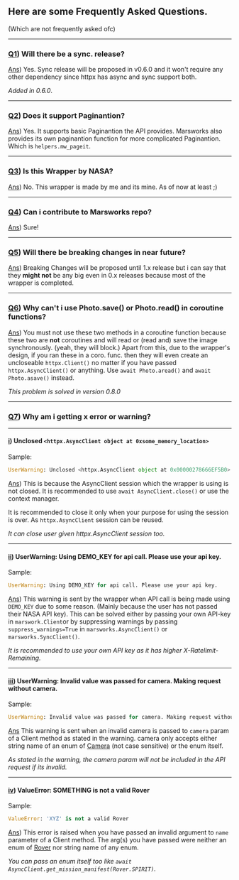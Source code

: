## Here are some Frequently Asked Questions.
(Which are not frequently asked ofc)

-----

### <u>Q1</u>) Will there be a sync. release?

<u>Ans</u>) Yes. Sync release will be proposed in v0.6.0 and it won't require
any other dependency since httpx has async and sync support both.

*Added in 0.6.0*.

--------------------

### <u>Q2</u>) Does it support Paginantion?

<u>Ans</u>) Yes. It supports basic Paginantion the API provides.
Marsworks also provides its own paginantion function for
more complicated Paginantion. Which is `helpers.mw_pageit`.

--------------------

### <u>Q3</u>) Is this Wrapper by NASA?

<u>Ans</u>) No. This wrapper is made by me and its mine. As of now at least ;)

--------------------

### <u>Q4</u>) Can i contribute to Marsworks repo?

<u>Ans</u>) Sure!

--------------------

### <u>Q5</u>) Will there be breaking changes in near future?

<u>Ans</u>) Breaking Changes will be proposed until 1.x release but i can say that
they **might not** be any big even in 0.x releases because most of the wrapper is
completed.

--------------------

### <u>Q6</u>) Why can't i use Photo.save() or Photo.read() in coroutine functions?

<u>Ans</u>) You must not use these two methods in a coroutine function because these two are **not**
coroutines and will read or (read and) save the image synchronously. (yeah, they will block.)
Apart from this, due to the wrapper's design, if you ran these in a coro. func. then they will even create
an uncloseable `httpx.Client()` no matter if you have passed `httpx.AsyncClient()` or anything.
Use `await Photo.aread()` and `await Photo.asave()` instead.

*This problem is solved in version 0.8.0*

--------------------

### <u>Q7</u>) Why am i getting x error or warning?

------------

#### <u>i</u>) Unclosed `<httpx.AsyncClient object at 0xsome_memory_location>`

Sample:

```py
UserWarning: Unclosed <httpx.AsyncClient object at 0x00000278666EF5B0>. See https://www.python-httpx.org/async/#opening-and-closing-clients for details.
```

<u>Ans</u>) This is because the AsyncClient session which the wrapper is using is not
closed. It is recommended to use `await AsyncClient.close()` or use the context manager.

It is recommended to close it only when your purpose for using the session is over. As
`httpx.AsyncClient` session can be reused.


*It can close user given httpx.AsyncClient session too.*

---------------

#### <u>ii</u>) UserWarning: Using DEMO_KEY for api call. Please use your api key.

Sample:

```py
UserWarning: Using DEMO_KEY for api call. Please use your api key.
```
<u>Ans</u>) This warning is sent by the wrapper when API call is being made using `DEMO_KEY`
due to some reason. (Mainly because the user has not passed their NASA API key). This can be
solved either by passing your own API-key in `marswork.Client`or by suppressing warnings by
passing `suppress_warnings=True` in `marsworks.AsyncClient()` or `marsworks.SyncClient()`.

*It is recommended to use your own API key as it has higher X-Ratelimit-Remaining.*

---------------

#### <u>iii</u>) UserWarning: Invalid value was passed for camera. Making request without camera.

Sample:

```py
UserWarning: Invalid value was passed for camera. Making request without camera.
```
<u>Ans</u> This warning is sent when an invalid camera is passed to `camera` param of a Client method
as stated in the warning. camera only accepts either string name of an enum of [Camera](../API-Reference/Enums/camera/) (not case sensitive) or the enum itself.

*As stated in the warning, the camera param will not be included in the API request if its invalid.*

-----------------

#### <u>iv</u>) ValueError: SOMETHING is not a valid Rover

Sample:

```py
ValueError: 'XYZ' is not a valid Rover
```
<u>Ans</u>) This error is raised when you have passed an invalid argument to `name` parameter of
a Client method. The arg(s) you have passed were neither an enum of [Rover](../API-Reference/Enums/rover/)
nor string name of any enum.

*You can pass an enum itself too like `await AsyncClient.get_mission_manifest(Rover.SPIRIT)`.*
